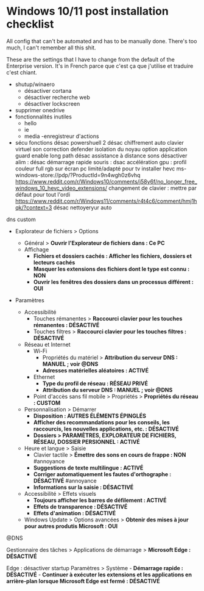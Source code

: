 # Windows 10/11 post installation checklist

All config that can't be automated and has to be manually done. There's too much, I can't remember all this shit.

These are the settings that I have to change from the default of the Enterprise version. It's in French parce que c'est ça que j'utilise et traduire c'est chiant.

- shutup/winaero
    - désactiver cortana
    - désactiver recherche web
    - désactiver lockscreen
- supprimer onedrive
- fonctionnalités inutiles
    - hello
    - ie
    - media
    -enregistreur d'actions
- sécu
    fonctions
    désac powershuell 2
désac chiffrement auto
clavier virtuel
    son
    correction
defender
    isolation du noyau
    option application guard
enable long path
désac assistance à distance
sons désactiver
alim : désac démarrage rapide
souris : dsac accélération
gpu : profil couleur
    full rgb sur écran pc
    limité/adapté pour tv
installer hevc
    ms-windows-store://pdp/?ProductId=9n4wgh0z6vhq
    https://www.reddit.com/r/Windows10/comments/j58y6f/no_longer_free_windows_10_hevc_video_extensions/
changement de clavier : mettre par défaut pour tout l'ordi
    https://www.reddit.com/r/Windows11/comments/r4t4c6/comment/hmj1hqk/?context=3
désac nettoyeryur auto

dns custom

- Explorateur de fichiers > Options
    - Général > **Ouvrir l'Explorateur de fichiers dans : Ce PC**
    - Affichage
        - **Fichiers et dossiers cachés : Afficher les fichiers, dossiers et lecteurs cachés**
        - **Masquer les extensions des fichiers dont le type est connu : NON**
        - **Ouvrir les fenêtres des dossiers dans un processus différent : OUI**

- Paramètres
    - Accessibilité
        - Touches rémanentes > **Raccourci clavier pour les touches rémanentes : DÉSACTIVÉ**
        - Touches filtres > **Raccourci clavier pour les touches filtres : DÉSACTIVÉ**
    - Réseau et Internet
        - Wi-Fi
            - Propriétés du matériel > **Attribution du serveur DNS : MANUEL ; voir @DNS**
            - **Adresses matérielles aléatoires : ACTIVÉ**
        - Ethernet
            - **Type du profil de réseau : RÉSEAU PRIVÉ**
            - **Attribution du serveur DNS : MANUEL ; voir @DNS**
        - Point d'accès sans fil mobile > Propriétés > **Propriétés du réseau : CUSTOM**
    - Personnalisation > Démarrer
        - **Disposition : AUTRES ÉLÉMENTS ÉPINGLÉS**
        - **Afficher des recommandations pour les conseils, les raccourcis, les nouvelles applications, etc. : DÉSACTIVÉ**
        - **Dossiers > PARAMÈTRES, EXPLORATEUR DE FICHIERS, RÉSEAU, DOSSIER PERSIONNEL : ACTIVÉ**
    - Heure et langue > Saisie
        - Clavier tactile > **Émettre des sons en cours de frappe : NON** #annoyance
        - **Suggestions de texte multilingue : ACTIVÉ**
        - **Corriger automatiquement les fautes d'orthographe : DÉSACTIVÉ** #annoyance
        - **Informations sur la saisie : DÉSACTIVÉ**
    - Accessibilité > Effets visuels
        - **Toujours afficher les barres de défilement : ACTIVÉ**
        - **Effets de transparence : DÉSACTIVÉ**
        - **Effets d'animation : DÉSACTIVÉ**
    - Windows Update > Options avancées > **Obtenir des mises à jour pour autres produtis Microsoft : OUI** 

@DNS

Gestionnaire des tâches > Applications de démarrage > **Microsoft Edge : DÉSACTIVÉ**

Edge : désactiver startup
Paramètres > Système
    - **Démarrage rapide : DÉSACTIVÉ**
    - **Continuer à exécuter les extensions et les applications en arrière-plan lorsque Microsoft Edge est fermé : DÉSACTIVÉ**